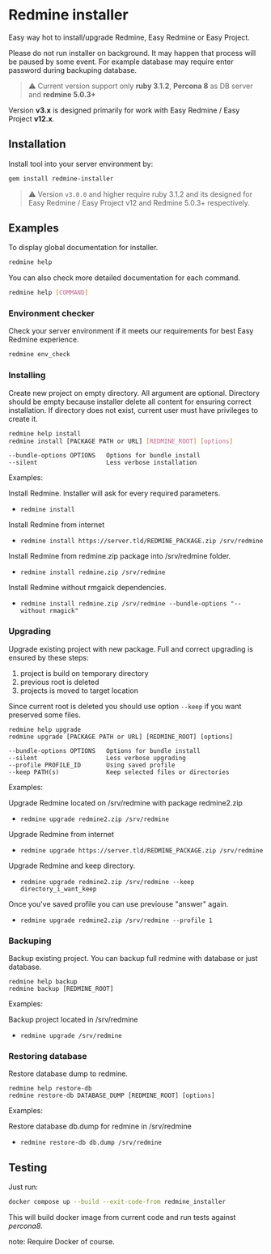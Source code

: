 # Redmine installer

Easy way hot to install/upgrade Redmine, Easy Redmine or Easy Project.

Please do not run installer on background. It may happen that process will be paused by some event. For example database may require enter password during backuping database.

> ⚠️ Current version support only **ruby 3.1.2**, **Percona 8** as DB server and **redmine 5.0.3+**

Version **v3.x** is designed primarily for work with Easy Redmine / Easy Project **v12.x**.

## Installation

Install tool into your server environment by:
```bash
gem install redmine-installer
```

> ⚠️ Version `v3.0.0` and higher require ruby 3.1.2 and its designed for Easy Redmine / Easy Project v12 and Redmine 5.0.3+ respectively.
## Examples

To display global documentation for installer.

```bash
redmine help
```

You can also check more detailed documentation for each command.

```bash
redmine help [COMMAND]
```

### Environment checker
Check your server environment if it meets our requirements for best Easy Redmine experience.
```bash
redmine env_check
```

### Installing

Create new project on empty directory. All argument are optional. Directory should be empty because installer delete all content for ensuring correct installation. If directory does not exist, current user must have privileges to create it.

```bash
redmine help install
redmine install [PACKAGE PATH or URL] [REDMINE_ROOT] [options]
```

```
--bundle-options OPTIONS   Options for bundle install
--silent                   Less verbose installation
```

Examples:

Install Redmine. Installer will ask for every required parameters.
- `redmine install`

Install Redmine from internet
- `redmine install https://server.tld/REDMINE_PACKAGE.zip /srv/redmine`

Install Redmine from redmine.zip package into /srv/redmine folder.
- `redmine install redmine.zip /srv/redmine`

Install Redmine without rmgaick dependencies.
- `redmine install redmine.zip /srv/redmine --bundle-options "--without rmagick"`

### Upgrading

Upgrade existing project with new package. Full and correct upgrading is ensured by these steps:
1. project is build on temporary directory
2. previous root is deleted
3. projects is moved to target location

Since current root is deleted you should use option `--keep` if you want preserved some files.


```
redmine help upgrade
redmine upgrade [PACKAGE PATH or URL] [REDMINE_ROOT] [options]
```

```
--bundle-options OPTIONS   Options for bundle install
--silent                   Less verbose upgrading
--profile PROFILE_ID       Using saved profile
--keep PATH(s)             Keep selected files or directories
```

Examples:

Upgrade Redmine located on /srv/redmine with package redmine2.zip
- `redmine upgrade redmine2.zip /srv/redmine`

Upgrade Redmine from internet
- `redmine upgrade https://server.tld/REDMINE_PACKAGE.zip /srv/redmine`

Upgrade Redmine and keep directory.
- `redmine upgrade redmine2.zip /srv/redmine --keep directory_i_want_keep`

Once you've saved profile you can use previouse "answer" again.
- `redmine upgrade redmine2.zip /srv/redmine --profile 1`

### Backuping

Backup existing project. You can backup full redmine with database or just database.

```
redmine help backup
redmine backup [REDMINE_ROOT]
```

Examples:

Backup project located in /srv/redmine
- `redmine upgrade /srv/redmine`

### Restoring database

Restore database dump to redmine.

```
redmine help restore-db
redmine restore-db DATABASE_DUMP [REDMINE_ROOT] [options]
```

Examples:

Restore database db.dump for redmine in /srv/redmine
- `redmine restore-db db.dump /srv/redmine`

## Testing

Just run:
```bash
docker compose up --build --exit-code-from redmine_installer
```
This will build docker image from current code and run tests against _percona8_.

note: Require Docker of course.
